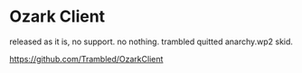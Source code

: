 # Ozark Client

released as it is, no support. no nothing. trambled quitted anarchy.wp2 skid.

https://github.com/Trambled/OzarkClient
